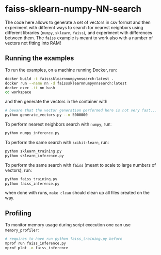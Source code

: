 # faiss-sklearn-numpy-NN-search

The code here allows to generate a set of vectors in csv format and then experiment with different ways to search for nearest neighbors using different libraries (`numpy`, `sklearn`, `faiss`), and experiment with differences between them. The `faiss` example is meant to work also with a number of vectors not fitting into RAM!

## Running the examples

To run the examples, on a machine running Docker, run:

```bash
docker build -t faisssklearnnumpynnsearch:latest .
docker run --name nn -d faisssklearnnumpynnsearch:latest
docker exec -it nn bash
cd workspace
```

and then generate the vectors in the container with 

```bash
# beware that the vector generation performed here is not very fast...
python generate_vectors.py --n 5000000
```

To perform nearest neighbors search with `numpy`, run:

```bash
python numpy_inference.py
```

To perform the same search with `scikit-learn`, run:

```bash
python sklearn_training.py
python sklearn_inference.py
```

To perform the same search with `faiss` (meant to scale to large numbers of vectors), run:

```bash
python faiss_training.py
python faiss_inference.py
```

when done with runs, `make clean` should clean up all files created on the way.

## Profiling

To monitor memory usage during script execution one can use `memory_profiler`:

```bash
# requires to have run python faiss_training.py before
mprof run faiss_inference.py 
mprof plot -o faiss_inference
```